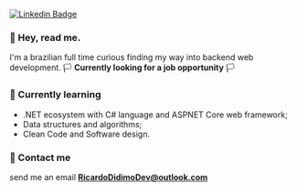 
[![Linkedin Badge](https://img.shields.io/badge/-LinkedIn-blue?style=flat-square&logo=Linkedin&logoColor=white&link=https://www.linkedin.com/in/ricardo-didimo-558630209/)](https://www.linkedin.com/in/ricardo-didimo-558630209/)

### 👋 Hey, read me. 

I'm a brazilian full time curious finding my way into backend web development. 🏳️ **Currently looking for a job opportunity** 🏳️

### 📖 Currently learning

 - .NET ecosystem with C# language and ASPNET Core web framework;
 - Data structures and algorithms;
 - Clean Code and Software design.

<!-- ### 🔰 Currently working on -->

### 💬 Contact me 
send me an email **RicardoDidimoDev@outlook.com** 
